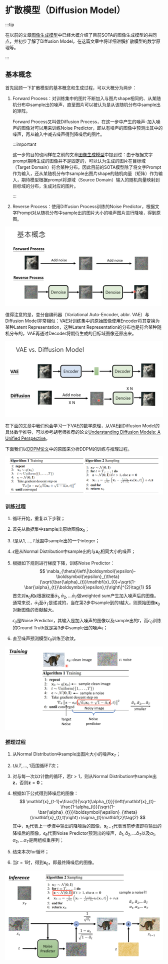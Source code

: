 # 扩散模型（Diffusion Model）

:::tip

在以前的文章[图像生成模型](./4-Image-Generation-Models.md)中已经大概介绍了目前SOTA的图像生成模型的共同点，并初步了解了Diffusion Model，在这篇文章中将详细讲解扩散模型的数学原理等。

:::

## 基本概念

首先回顾一下扩散模型的基本概念和生成过程，可以大概分为两步：

1. Forward Process：对训练集中的图片不断加入与图片shape相同的、从某随机分布中sample出的噪声，直至图片可以被认为是从该随机分布中sample出的矩阵。

   Forward Process又叫做Diffusion Process，在这一步中产生的噪声-加入噪声的图像对可以用来训练Noise Predictor，即从有噪声的图像中预测出其中的噪声，再从输入中减去噪声得到降噪后的图片。

   :::important

   这一步的目的也同样在之前的文章[图像生成模型](./4-Image-Generation-Models.md)中提到过：由于根据文字prompt期待生成的图像并不是固定的，可以认为生成的图片在目标域（Target Domain）符合某种分布。因此目前的SOTA模型除了将文字Prompt作为输入，还从某随机分布中sample出图片shape的随机向量（矩阵）作为输入，期待模型根据prompt将源域（Source Domain）输入的随机向量映射到目标域的分布，生成对应的图片。

   :::

2. Reverse Process：使用Diffusion Process训练的Noise Predictor，根据文字Prompt对从随机分布中sample出的图片大小的噪声图片进行降噪，得到原图。

![image-20231202192659531](https://raw.githubusercontent.com/bonjour-npy/Image-Hosting-Service/main/typora_imagesimage-20231202192659531.png)

值得注意的是，变分自编码器（Variational Auto-Encoder, abbr. VAE）与Diffusion Model非常相似：VAE对训练集中的原始图像使用Encoder将其变换为某种Latent Representation，这种Latent Representation的分布也是符合某种随机分布的，VAE再通过Decoder将期待生成的目标域图像还原出来。

![image-20231202222644684](https://raw.githubusercontent.com/bonjour-npy/Image-Hosting-Service/main/typora_imagesimage-20231202222644684.png)

在下面的文章中我们也会学习一下VAE的数学原理，从VAE到Diffusion Model的具体数学推导，可以参考胡老师推荐的论文[Understanding Diffusion Models: A Unified Perspective](https://arxiv.org/abs/2208.11970)。

下面我们以[DDPM论文](https://arxiv.org/pdf/2006.11239.pdf)中的原图来分析DDPM的训练与推理过程。

![image-20231202232526449](https://raw.githubusercontent.com/bonjour-npy/Image-Hosting-Service/main/typora_imagesimage-20231202232526449.png)

### 训练过程

1. 循环开始，重复以下步骤；

2. 首先从数据集中sample出原始图像$\mathbf{x}_0$；

3. $t$是从$1,\ldots,T$范围中sample出的一个integer；

4. $\epsilon$是从Normal Distribution中sample出的与$\mathbf{x}_0$相同大小的噪声；

5. 根据如下规则进行梯度下降，训练Noise Predictor：
   $$
   \nabla_{\theta}\left\|\boldsymbol{\epsilon}-\boldsymbol{\epsilon}_{\theta}(\sqrt{\bar{\alpha}_{t}}\mathbf{x}_{0}+\sqrt{1-\bar{\alpha}_{t}}\boldsymbol{\epsilon},t)\right\|^{2}\tag{1}
   $$
   首先对$\mathbf{x}_0$和$\epsilon$根据权重$\bar{\alpha}_1,\bar{\alpha}_2,...\bar{\alpha}_T$做weighted sum产生加入噪声后的图像。通常来说，$\bar{\alpha}_1$至$\bar{\alpha}_T$是递减的，当在第2步中sample到的$t$越大，则原始图像$\mathbf{x}_0$对新图像的贡献越大。

   $\epsilon_{\theta}$是Noise Predictor，其输入是加入噪声的图像以及sample出的$t$，而$\epsilon_\theta$训练的Ground Truth就是第3步中sample出的噪声$\epsilon$；

6. 直至噪声预测模型$\epsilon_\theta$训练至收敛。

![image-20231202235322516](https://raw.githubusercontent.com/bonjour-npy/Image-Hosting-Service/main/typora_imagesimage-20231202235322516.png)

### 推理过程

1. 从Normal Distribution中sample出图片大小的噪声$\mathbf{x}_T$；

2. $t$从$T,\ldots,1$范围循环$T$次；

3. 对与每一次以$t$计数的循环，若$t>1$，则从Normal Distribution中sample出$\mathbf{z}$，否则$\mathbf{z}=\mathbf{0}$；

4. 根据如下公式得到降噪后的图像：
   $$
   \mathbf{x}_{t-1}=\frac{1}{\sqrt{\alpha_{t}}}\left(\mathbf{x}_{t}-\frac{1-\alpha_{t}}{\sqrt{1-\bar{\alpha}_{t}}}\boldsymbol{\epsilon}_{\theta}(\mathbf{x}_{t},t)\right)+\sigma_{t}\mathbf{z}\tag{2}
   $$
   其中，$\mathbf{x}_t$代表上一步骤中输出的降噪后的图像，$\mathbf{x}_{t-1}$代表当前步骤即将输出的降噪后的图像，$\epsilon_\theta$代表Noise Predictor预测出的噪声，$\bar{\alpha}_1,\bar{\alpha}_2,...\bar{\alpha}_T$以及$\alpha_1,\alpha_2,...\alpha_T$是两组权重序列；

5. 结束本次for循环；

6. 当$t=1$时，得到$\mathbf{x}_0$，即最终降噪后的图像。

![image-20231203133323788](https://raw.githubusercontent.com/bonjour-npy/Image-Hosting-Service/main/typora_imagesimage-20231203133323788.png)

